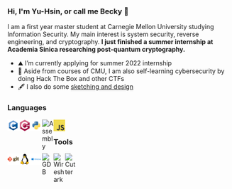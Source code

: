### Hi, I'm Yu-Hsin, or call me Becky 👋

I am a first year master student at Carnegie Mellon University studying Information Security. My main interest is system security, reverse engineering, and cryptography. **I just finished a summer internship at Academia Sinica researching post-quantum cryptography.**

- ⛰️ I’m currently applying for summer 2022 internship
- 🌱 Aside from courses of CMU, I am also self-learning cybersecurity by doing Hack The Box and other CTFs
- 🖋️ I also do some [sketching and design](https://www.instagram.com/whaleshark.draw/)

### Languages
<img align="left" alt="C" width="26px" src="https://raw.githubusercontent.com/github/explore/f3e22f0dca2be955676bc70d6214b95b13354ee8/topics/c/c.png" />
<img align="left" alt="C++" width="26px" src="https://raw.githubusercontent.com/devicons/devicon/master/icons/cplusplus/cplusplus-original.svg" />
<img align="left" alt="Python" width="26px" src="https://raw.githubusercontent.com/github/explore/80688e429a7d4ef2fca1e82350fe8e3517d3494d/topics/python/python.png" />
<img align="left" alt="Assembly" width="26px" src="https://user-images.githubusercontent.com/53784551/116347565-41178100-a80e-11eb-94da-3f08d89b0425.png" />
<img align="left" alt="Javascript" width="26px" src="https://raw.githubusercontent.com/github/explore/80688e429a7d4ef2fca1e82350fe8e3517d3494d/topics/javascript/javascript.png" />
<br />

### Tools
<img align="left" alt="Git" width="26px" src="https://raw.githubusercontent.com/github/explore/80688e429a7d4ef2fca1e82350fe8e3517d3494d/topics/git/git.png" />
<img align="left" alt="Linux" width="26px" src="https://raw.githubusercontent.com/github/explore/80688e429a7d4ef2fca1e82350fe8e3517d3494d/topics/linux/linux.png" />
<img align="left" alt="Windows" width="26px" src="https://raw.githubusercontent.com/github/explore/80688e429a7d4ef2fca1e82350fe8e3517d3494d/topics/windows/windows.png" />
<img align="left" alt="GDB" width="26px" src="https://www.gnu.org/software/gdb/images/archer.svg" />
<img align="left" alt="Wireshark" width="26px" src="https://avatars.githubusercontent.com/u/6233056?s=200&v=4" />
<img align="left" alt="Cutter" width="26px" src="https://raw.githubusercontent.com/rizinorg/cutter/master/src/img/cutter.svg?sanitize=true" />
<br />
